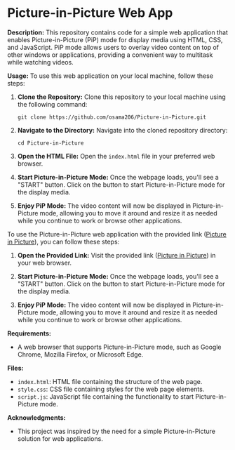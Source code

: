 # Picture-in-Picture Web App

**Description:**
This repository contains code for a simple web application that enables Picture-in-Picture (PiP) mode for display media using HTML, CSS, and JavaScript. PiP mode allows users to overlay video content on top of other windows or applications, providing a convenient way to multitask while watching videos.

**Usage:**
To use this web application on your local machine, follow these steps:

1. **Clone the Repository:**
   Clone this repository to your local machine using the following command:
   ```
   git clone https://github.com/osama206/Picture-in-Picture.git
   ```

2. **Navigate to the Directory:**
   Navigate into the cloned repository directory:
   ```
   cd Picture-in-Picture
   ```

3. **Open the HTML File:**
   Open the `index.html` file in your preferred web browser.

4. **Start Picture-in-Picture Mode:**
   Once the webpage loads, you'll see a "START" button. Click on the button to start Picture-in-Picture mode for the display media.

5. **Enjoy PiP Mode:**
   The video content will now be displayed in Picture-in-Picture mode, allowing you to move it around and resize it as needed while you continue to work or browse other applications.

To use the Picture-in-Picture web application with the provided link ([Picture in Picture](https://osama206.github.io/Picture-in-Picture/)), you can follow these steps:

1. **Open the Provided Link:**
   Visit the provided link ([Picture in Picture](https://osama206.github.io/Picture-in-Picture/)) in your web browser.

2. **Start Picture-in-Picture Mode:**
   Once the webpage loads, you'll see a "START" button. Click on the button to start Picture-in-Picture mode for the display media.

3. **Enjoy PiP Mode:**
   The video content will now be displayed in Picture-in-Picture mode, allowing you to move it around and resize it as needed while you continue to work or browse other applications.

**Requirements:**
- A web browser that supports Picture-in-Picture mode, such as Google Chrome, Mozilla Firefox, or Microsoft Edge.

**Files:**
- `index.html`: HTML file containing the structure of the web page.
- `style.css`: CSS file containing styles for the web page elements.
- `script.js`: JavaScript file containing the functionality to start Picture-in-Picture mode.

**Acknowledgments:**
- This project was inspired by the need for a simple Picture-in-Picture solution for web applications.
